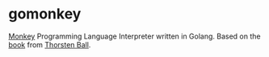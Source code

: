# gomonkey

[Monkey](https://monkeylang.org/) Programming Language Interpreter written in Golang.
Based on the [book](https://interpreterbook.com) from [Thorsten Ball](https://github.com/mrnugget).
